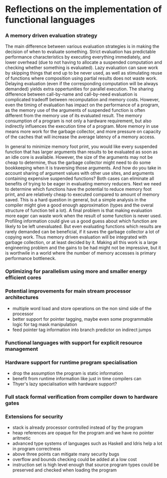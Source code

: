 # Reflections on the implementation of functional languages

### A memory driven evaluation strategy

The main difference between various evaluation strategies is in making the decision of when to evaluate something.
Strict evaluation has predictable performance characteristics by executing everything immediately, and lower overhead (due to not having to allocate a suspended computation and checking whether something is evaluated).
Lazy evaluation can save work by skipping things that end up to be never used, as well as stimulating reuse of functions where composition using partial results does not waste work.
Delaying evaluation (even if the corresponding computation will be always demanded) yields extra oppertunities for parallel execution.
The sharing difference between call-by-name and call-by-need evaluation is complicated tradeoff between recomputation and memory costs.
However, even the timing of evaluation has impact on the performance of a program, as the memory use of the arguments of suspended function is often different from the memory use of its evaluated result.
The memory consumption of a program is not only a hardware requirement, but also indirectly influences the execution time of a program.
More memory in use means more work for the garbage collector, and more pressure on capacity of the caches that will increase the average latency of a memory access.

In general to minimize memory foot print, you would like every suspended function that has larger arguments than results to be evaluated as soon as an idle core is available.
However, the size of the arguments may not be cheap to determine, thus the garbage collector might need to do some bookkeeping when it is traversing those arguments.
And how do you take in account sharing of argument values with other use sites, and arguments containing expensive suspended functions?
Both cases can eliminate all benefits of trying to be eager in evaluating memory reducers.
Next we need to determine which functions have the potential to reduce memory foot print, and are relatively cheap to executed compared to amount of memory saved.
This is a hard question in general, but a simple analysis in the compiler might give a good enough approximation (types and the overal structure of function tell a lot).
A final problem is that making evaluation more eager can waste work when the result of some function is never used.
Profiling information could give us a good guess about which function are likely to be left unevaluated.
But even evaluating functions which results are rarely demanded can be beneficial, if it saves the garbage collector a lot of copying work.
Thus memory driven evaluation will be integrated with garbage collection, or at least decided by it.
Making all this work is a large engineering problem and the gains to be had might not be impressive, but it is worthwile in a world where the number of memory accesses is primary performance bottleneck.   
<!--- relation with eager and stingy evaluation??? --->

### Optimizing for parallelism using more and smaller energy efficient cores

### Potential improvements for main stream processor architectures

* multiple word load and store operations on the non simd side of the processor
* better support for pointer tagging, maybe even some programmable logic for tag mask manipulation
* feed pointer tag information into branch predictor on indirect jumps

### Functional languages with support for explicit resource management

### Hardware support for runtime program specialisation

* drop the assumption the program is static information
* benefit from runtime information like just in time compilers can
* Thyer's lazy specialisation with hardware support?

### Full stack formal verification from compiler down to hardware gates

### Extensions for security

* stack is already processor controlled instead of by the program
* heap references are opaque for the program and we have no pointer aritmetic
* advanced type systems of languages such as Haskell and Idris help a lot in program correctness
* above three points can mitigate many security bugs
* overflow and bounds checking could be added at a low cost
* instruction set is high level enough that source program types could be preserved and checked when loading the program

